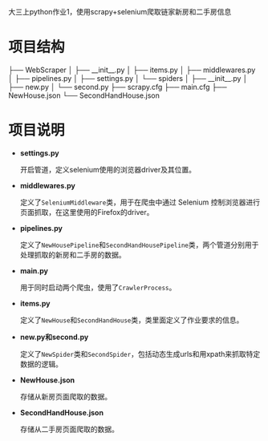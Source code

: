大三上python作业1，使用scrapy+selenium爬取链家新房和二手房信息

# 项目结构

├── WebScraper
│   ├── \__init\_\_.py
│   ├── items.py 
│   ├── middlewares.py 
│   ├── pipelines.py
│   ├── settings.py 
│   └── spiders
│       ├── \_\_init\_\_.py
│       ├── new.py
│       └── second.py
├── scrapy.cfg
├── main.cfg
├── NewHouse.json
└── SecondHandHouse.json

# 项目说明

- **settings.py**

  开启管道，定义selenium使用的浏览器driver及其位置。

- **middlewares.py**

  定义了`SeleniumMiddleware`类，用于在爬虫中通过 Selenium 控制浏览器进行页面抓取，在这里使用的Firefox的driver。

- **pipelines.py**

  定义了`NewHousePipeline`和`SecondHandHousePipeline`类，两个管道分别用于处理抓取的新房和二手房的数据。

- **main.py**

  用于同时启动两个爬虫，使用了`CrawlerProcess`。

- **items.py**

  定义了`NewHouse`和`SecondHandHouse`类，类里面定义了作业要求的信息。

- **new.py和second.py**

  定义了`NewSpider`类和`SecondSpider`，包括动态生成urls和用xpath来抓取特定数据的逻辑。

- **NewHouse.json**

  存储从新房页面爬取的数据。

- **SecondHandHouse.json**

  存储从二手房页面爬取的数据。